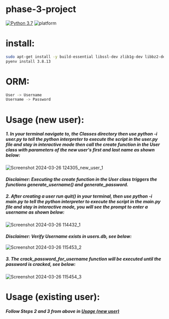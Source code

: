 # phase-3-project
[![Python 3.7](https://img.shields.io/badge/Python-3.7-blue.svg)](http://www.python.org/download/)
![platform](https://img.shields.io/badge/Platform-Linux%7CMacOS%7CWindows-brightgreen.svg)
# install:
```bash
sudo apt-get install -y build-essential libssl-dev zlib1g-dev libbz2-dev
pyenv install 3.8.13
```
# ORM:
```bash
User -> Username
Username -> Password
```

# Usage (new user):
##### 1. In your terminal navigate to, the Classes directory then use python -i user.py to tell the python interpreter to execute the script in the user.py file and stay in interactive mode then call the create function in the User class with parameters of the new user's first and last name as shown below:
![Screenshot 2024-03-26 124305_new_user_1](https://github.com/lskervin/phase-3-project/assets/156468489/675b8eca-72fb-432f-ab2e-1107cb2b060d)
#### ***Disclaimer: Executing the create function in the User class triggers the functions generate_username() and generate_password.*** 
##### 2. After creating a user run quit() in your terminal, then use python -i main.py to tell the python interpreter to execute the script in the main.py file and stay in interactive mode, you will see the prompt to enter a username as shown below: 
![Screenshot 2024-03-26 114432_1](https://github.com/lskervin/phase-3-project/assets/156468489/e7fca5e9-4558-4358-a446-3df75e5dafba)
#### ***Disclaimer: Verify Username exists in users.db, see below:***
![Screenshot 2024-03-26 115453_2](https://github.com/lskervin/phase-3-project/assets/156468489/5586c49c-5f79-44b9-a72b-7431231418c7)
##### 3. The crack_password_for_username function will be executed until the password is cracked, see below:
![Screenshot 2024-03-26 115454_3](https://github.com/lskervin/phase-3-project/assets/156468489/e9f7b0bc-89f4-4ca6-aa93-a8fa8bdf1761)
# Usage (existing user):
##### Follow Steps 2 and 3 from above in  [Usage (new user)](#usage-new-user)
